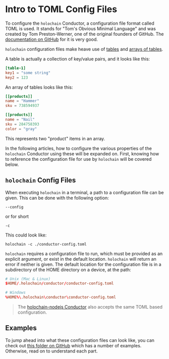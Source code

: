 # Intro to TOML Config Files

To configure the `holochain` Conductor, a configuration file format called TOML is used. It stands for "Tom's Obvious Minimal Language" and was created by Tom Preston-Werner, one of the original founders of GitHub. The [documentation on GitHub](https://github.com/toml-lang/toml) for it is very good.

`holochain` configuration files make heave use of [tables](https://github.com/toml-lang/toml#table) and [arrays of tables](https://github.com/toml-lang/toml#array-of-tables).

A table is actually a collection of key/value pairs, and it looks like this:
```toml
[table-1]
key1 = "some string"
key2 = 123
```

An array of tables looks like this:
```toml
[[products]]
name = "Hammer"
sku = 738594937

[[products]]
name = "Nail"
sku = 284758393
color = "gray"
```
This represents two "product" items in an array.

In the following articles, how to configure the various properties of the `holochain` Conductor using these will be expanded on. First, knowing how to reference the configuration file for use by `holochain` will be covered below.

## `holochain` Config Files

When executing `holochain` in a terminal, a path to a configuration file can be given. This can be done with the following option:
```
--config
```
or for short
```
-c
```

This could look like:
```shell
holochain -c ./conductor-config.toml
```

`holochain` requires a configuration file to run, which must be provided as an explicit argument, or exist in the default location. `holochain` will return an error if neither is given. The default location for the configuration file is in a subdirectory of the HOME directory on a device, at the path:
 ```toml
# Unix (Mac & Linux)
$HOME/.holochain/conductor/conductor-config.toml

# Windows
%HOME%\.holochain\conductor\conductor-config.toml
 ```

 > The [holochain-nodejs Conductor](./configuration_alternatives.md) also accepts the same TOML based configuration.

## Examples
To jump ahead into what these configuration files can look like, you can check out [this folder on GitHub](https://github.com/holochain/holochain-rust/tree/develop/conductor/example-config) which has a number of examples. Otherwise, read on to understand each part.
